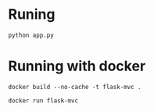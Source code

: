 # Runing

```
python app.py
```

# Running with docker

```
docker build --no-cache -t flask-mvc .
```

```
docker run flask-mvc
```
